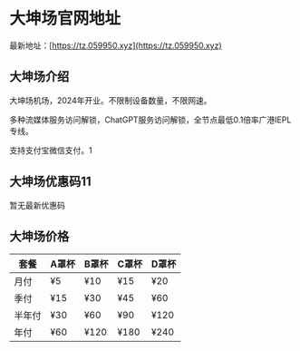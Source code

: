 # 大坤场官网地址

最新地址：[https://tz.059950.xyz](https://tz.059950.xyz)

## 大坤场介绍

大坤场机场，2024年开业。不限制设备数量，不限网速。

多种流媒体服务访问解锁，ChatGPT服务访问解锁，全节点最低0.1倍率广港IEPL专线。

支持支付宝微信支付。1

## 大坤场优惠码11

暂无最新优惠码

## 大坤场价格

|套餐|A罩杯|B罩杯|C罩杯|D罩杯|
|----|----|----|----|----|
|月付|¥5|¥10|¥15|¥20|
|季付|¥15|¥30|¥45|¥60|
|半年付|¥30|¥60|¥90|¥120|
|年付|¥60|¥120|¥180|¥240|

